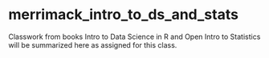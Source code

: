 # merrimack_intro_to_ds_and_stats

Classwork from books Intro to Data Science in R and Open Intro to Statistics will be summarized here as assigned for this class.
